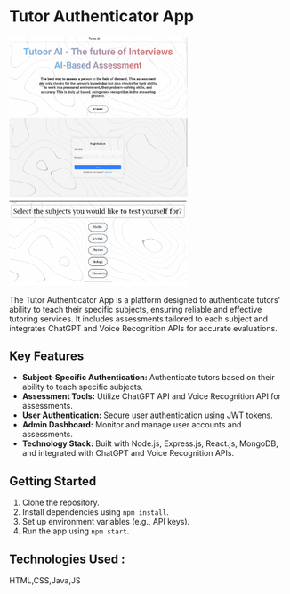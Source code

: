 



# Tutor Authenticator App
<img width="320" alt="API-Test-Call" src="https://github.com/kiarashkianid/MockMentorAI/blob/master/1.png"><img width="320" alt="API-Test-Call" src="https://github.com/kiarashkianid/MockMentorAI/blob/master/2.png"><img width="320" alt="API-Test-Call" src="https://github.com/kiarashkianid/MockMentorAI/blob/master/3.png">


The Tutor Authenticator App is a platform designed to authenticate tutors' ability to teach their specific subjects, ensuring reliable and effective tutoring services. It includes assessments tailored to each subject and integrates ChatGPT and Voice Recognition APIs for accurate evaluations.

## Key Features

- **Subject-Specific Authentication:** Authenticate tutors based on their ability to teach specific subjects.
- **Assessment Tools:** Utilize ChatGPT API and Voice Recognition API for assessments.
- **User Authentication:** Secure user authentication using JWT tokens.
- **Admin Dashboard:** Monitor and manage user accounts and assessments.
- **Technology Stack:** Built with Node.js, Express.js, React.js, MongoDB, and integrated with ChatGPT and Voice Recognition APIs.

## Getting Started

1. Clone the repository.
2. Install dependencies using `npm install`.
3. Set up environment variables (e.g., API keys).
4. Run the app using `npm start`.

## Technologies Used : 
HTML,CSS,Java,JS

